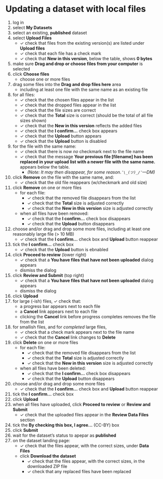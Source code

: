 # Updating a dataset with local files

1. log in
1. select **My Datasets**
1. select an existing, **published** dataset
1. select **Upload Files**
   - ✓ check that files from the existing version(s) are listed under **Upload files**
   - ✓ check that each file has a check mark
   - ✓ check that **New in this version**, below the table, shows **0 bytes**
1. make sure **Drag and drop or choose files from your computer** is selected
1. click **Choose files**
   - choose one or more files
1. drag some files into the **Drag and drop files here** area
   - including at least one file with the same name as an existing file
1. for all files:
   - ✓ check that the chosen files appear in the list
   - ✓ check that the dropped files appear in the list
   - ✓ check that the file sizes are correct
   - ✓ check that the **Total** size is correct (should be the total of all file sizes shown)
   - ✓ check that the **New in this version** reflects the added files
   - ✓ check that the **I confirm…** check box appears
   - ✓ check that the **Upload** button appears
   - ✓ check that the **Upload** button is disabled
1. for the file with the same name:
   - ✓ check that there is now *no* checkmark next to the file name
   - ✓ check that the message **Your previous file [filename] has been
     replaced in your upload list with a newer file with the same name.**
     appears below the table.
     - *(Note: It may then disappear, for some reason.`¯\_(ツ)_/¯`—DM)*
1. click **Remove** on the file with the same name, and:
   - ✓ check that the old file reappears (w/checkmark and old size)
1. click **Remove** on one or more files
   - for each file:
     - ✓ check that the removed file disappears from the list
     - ✓ check that the **Total** size is adjusted correctly
     - ✓ check that the **New in this version** size is adjusted correctly
   - when all files have been removed:
     - ✓ check that the **I confirm…** check box disappears
     - ✓ check that the **Upload** button disappears
1. choose and/or drag and drop some more files, including at least one
    reasonably large file (> 10 MB)
   - ✓ check that the **I confirm…** check box and **Upload** button reappear
1. tick the **I confirm…** check box
   - ✓ check that the **Upload** button is ebnabled
1. click **Proceed to review** (lower right)
   - ✓ check that a **You have files that have not been uploaded** dialog appears
   - dismiss the dialog
1. click **Review and Submit** (top right)
   - ✓ check that a **You have files that have not been uploaded** dialog appears
   - dismiss the dialog
1. click **Upload**
1. for large (-ish) files, ✓ check that:
   - a progress bar appears next to each file
   - a **Cancel** link appears next to each file 
   - clicking the **Cancel** link before progress completes removes the file from the list
1. for smallish files, and for *completed* large files, 
   - ✓ check that a check mark appears next to the file name
   - ✓ check that the **Cancel** link changes to **Delete**
1. click **Delete** on one or more files
   - for each file:
     - ✓ check that the removed file disappears from the list
     - ✓ check that the **Total** size is adjusted correctly
     - ✓ check that the **New in this version** size is adjusted correctly
   - when all files have been deleted:
     - ✓ check that the **I confirm…** check box disappears
     - ✓ check that the **Upload** button disappears
1. choose and/or drag and drop some more files
   - ✓ check that the **I confirm…** check box and **Upload** button reappear
1. tick the **I confirm…** check box
1. click **Upload**
1. when all files have uploaded, click **Proceed to review** or **Review and Submit**
   - ✓ check that the uploaded files appear in the **Review Data Files** section
1. tick the **By checking this box, I agree...** (CC-BY) box
1. click **Submit**
1. wait for the dataset’s status to apepar as **published**
1. on the dataset landing page:
   - ✓ check that the files appear, with the correct sizes, under **Data Files**
   - click **Download the dataset**
     - ✓ check that the files appear, with the correct sizes, in the downloaded ZIP file
     - ✓ check that any replaced files have been replaced

